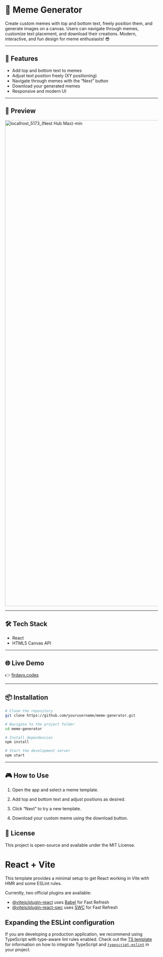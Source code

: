 # 🎨 Meme Generator  

Create custom memes with top and bottom text, freely position them, and generate images on a canvas. Users can navigate through memes, customize text placement, and download their creations. Modern, interactive, and fun design for meme enthusiasts! 😎  

---

## 🚀 Features  
- Add top and bottom text to memes  
- Adjust text position freely (XY positioning)  
- Navigate through memes with the “Next” button  
- Download your generated memes  
- Responsive and modern UI  

---

## 📸 Preview  
<img width="2560" height="1600" alt="localhost_5173_(Nest Hub Max)-min" src="https://github.com/user-attachments/assets/70890e51-4a49-4581-a057-0cee2776f31c" />


---

## 🛠️ Tech Stack  
- React  
- HTML5 Canvas API  

---

## 🌐 Live Demo  
👉 [firdavs.codes](https://firdavs.codes)  

---

## 📦 Installation  

```bash
# Clone the repository
git clone https://github.com/yourusername/meme-generator.git

# Navigate to the project folder
cd meme-generator

# Install dependencies
npm install

# Start the development server
npm start
```
---

## 🎮 How to Use

1. Open the app and select a meme template.

2. Add top and bottom text and adjust positions as desired.

3. Click “Next” to try a new template.

4. Download your custom meme using the download button.

## 📜 License

This project is open-source and available under the MIT License.

# React + Vite

This template provides a minimal setup to get React working in Vite with HMR and some ESLint rules.

Currently, two official plugins are available:

- [@vitejs/plugin-react](https://github.com/vitejs/vite-plugin-react/blob/main/packages/plugin-react) uses [Babel](https://babeljs.io/) for Fast Refresh
- [@vitejs/plugin-react-swc](https://github.com/vitejs/vite-plugin-react/blob/main/packages/plugin-react-swc) uses [SWC](https://swc.rs/) for Fast Refresh

## Expanding the ESLint configuration

If you are developing a production application, we recommend using TypeScript with type-aware lint rules enabled. Check out the [TS template](https://github.com/vitejs/vite/tree/main/packages/create-vite/template-react-ts) for information on how to integrate TypeScript and [`typescript-eslint`](https://typescript-eslint.io) in your project.
